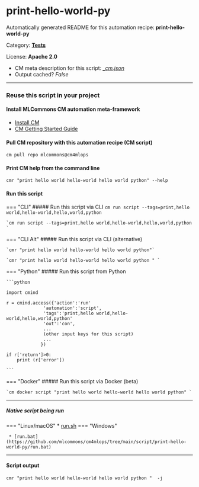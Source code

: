 # print-hello-world-py
Automatically generated README for this automation recipe: **print-hello-world-py**

Category: **[Tests](..)**

License: **Apache 2.0**


* CM meta description for this script: *[_cm.json](https://github.com/mlcommons/cm4mlops/tree/main/script/print-hello-world-py/_cm.json)*
* Output cached? *False*

---
### Reuse this script in your project

#### Install MLCommons CM automation meta-framework

* [Install CM](https://docs.mlcommons.org/ck/install)
* [CM Getting Started Guide](https://docs.mlcommons.org/ck/getting-started/)

#### Pull CM repository with this automation recipe (CM script)

```cm pull repo mlcommons@cm4mlops```

#### Print CM help from the command line

````cmr "print hello world hello-world hello world python" --help````

#### Run this script

=== "CLI"
    ##### Run this script via CLI
    `cm run script --tags=print,hello world,hello-world,hello,world,python`

    `cm run script --tags=print,hello world,hello-world,hello,world,python `

=== "CLI Alt"
    ##### Run this script via CLI (alternative)

    `cmr "print hello world hello-world hello world python"`

    `cmr "print hello world hello-world hello world python " `


=== "Python"
    ##### Run this script from Python


    ```python

    import cmind

    r = cmind.access({'action':'run'
                  'automation':'script',
                  'tags':'print,hello world,hello-world,hello,world,python'
                  'out':'con',
                  ...
                  (other input keys for this script)
                  ...
                 })

    if r['return']>0:
        print (r['error'])

    ```


=== "Docker"
    ##### Run this script via Docker (beta)

    `cm docker script "print hello world hello-world hello world python" `

___


##### Native script being run
=== "Linux/macOS"
     * [run.sh](https://github.com/mlcommons/cm4mlops/tree/main/script/print-hello-world-py/run.sh)
=== "Windows"

     * [run.bat](https://github.com/mlcommons/cm4mlops/tree/main/script/print-hello-world-py/run.bat)
___
#### Script output
`cmr "print hello world hello-world hello world python "  -j`